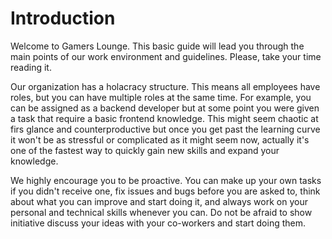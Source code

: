 # Introduction

Welcome to Gamers Lounge. This basic guide will lead you through the main points of our work environment and guidelines. Please, take your time reading it.

Our organization has a holacracy structure. This means all employees have roles, but you can have multiple roles at the same time. For example, you can be assigned as a backend developer but at some point you were given a task that require a basic frontend knowledge.
This might seem chaotic at firs glance and counterproductive but once you get past the learning curve it won't be as stressful or complicated as it might seem now, actually it's one of the fastest way to quickly gain new skills and expand your knowledge.

We highly encourage you to be proactive. You can make up your own tasks if you didn't receive one, fix issues and bugs before you are asked to, think about what you can improve and start doing it, and always work on your personal and technical skills whenever you can.
Do not be afraid to show initiative discuss your ideas with your co-workers and start doing them.
